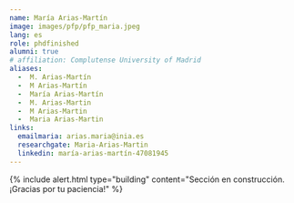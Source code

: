 ```yaml
---
name: María Arias-Martín
image: images/pfp/pfp_maria.jpeg
lang: es
role: phdfinished
alumni: true
# affiliation: Complutense University of Madrid
aliases:
  -  M. Arias-Martín
  -  M Arias-Martín
  -  María Arias-Martín
  -  M. Arias-Martin
  -  M Arias-Martin
  -  Maria Arias-Martin
links:
  emailmaria: arias.maria@inia.es
  researchgate: Maria-Arias-Martin
  linkedin: maría-arias-martín-47081945
---
```


{%
  include alert.html
  type="building"
  content="Sección en construcción. ¡Gracias por tu paciencia!"
%}
